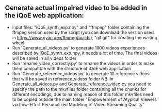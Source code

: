 ## Generate actual impaired video to be added in the iQoE web application:
* input files: "iQoE_synth_exp.npy" and "ffmpeg" folder containing the ffmpeg version used by the script (you can download the version used in https://www.gyan.dev/ffmpeg/builds), "gif.gif" for creating the waiting wheel
* Run 'Generate_all_videos.py' to generate 1000 videos experiences described by iQoE_synth_exp.npy, it needs a lot of time. The final videos will be saved in all_videos folder
* Run 'rename_video_correctly.py' to rename the videos in order to make them compatible with the structure of iQoE web application
* Run 'Generate_reference_videos.py' to generate 10 reference videos that will be saved in reference_videos folder
NB: in Generate_all_videos.py and Generate_reference_video.py you need to specify the path to the mkvfiles folder containing all the chunks for different encodings,
due to naming reason of this folder mkvfiles need to be copied outside the main folder "Empowerment of Atypical Viewers via Low-Effort Personalized Modeling of Video Streaming Quality"